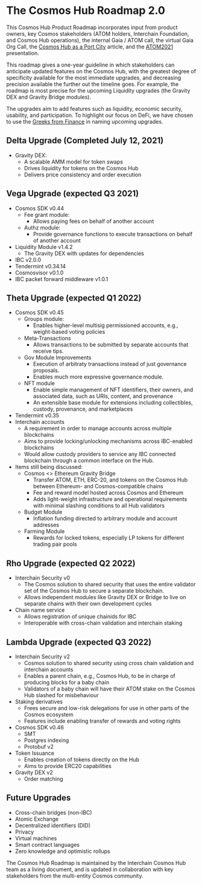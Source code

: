 # The Cosmos Hub Roadmap 2.0

This Cosmos Hub Product Roadmap incorporates input from product owners, key Cosmos stakeholders (ATOM holders, Interchain Foundation, and Cosmos Hub operations), the internal Gaia / ATOM call, the virtual Gaia Org Call, the [Cosmos Hub as a Port City](https://blog.cosmos.network/the-cosmos-hub-is-a-port-city-5b7f2d28debf) article, and the [ATOM2021](https://github.com/cosmosdevs/atom2021) presentation.

This roadmap gives a one-year guideline in which stakeholders can anticipate updated features on the Cosmos Hub, with the greatest degree of specificity available for the most immediate upgrades, and decreasing precision available the further out the timeline goes. For example, the roadmap is most precise for the upcoming Liquidity upgrades (the Gravity DEX and Gravity Bridge modules).

The upgrades aim to add features such as liquidity, economic security, usability, and participation. To highlight our focus on DeFi, we have chosen to use the [Greeks from Finance](https://en.wikipedia.org/wiki/Greeks_(finance)) in naming upcoming upgrades.

## Delta Upgrade (Completed July 12, 2021)

- Gravity DEX:
  - A scalable AMM model for token swaps
  - Drives liquidity for tokens on the Cosmos Hub
  - Delivers price consistency and order execution

## Vega Upgrade (expected Q3 2021)

 - Cosmos SDK v0.44
   - Fee grant module:
      - Allows paying fees on behalf of another account
   - Authz module:
      - Provide governance functions to execute transactions on behalf of another account
- Liquidity Module v1.4.2
  -  The Gravity DEX with updates for dependencies
 - IBC v2.0.0
 - Tendermint v0.34.14
 - Cosmosvisor v0.1.0
 - IBC packet forward middleware v1.0.1

## Theta Upgrade (expected Q1 2022)

- Cosmos SDK v0.45
  - Groups module:
    - Enables higher-level multisig permissioned accounts, e.g., weight-based voting policies
  - Meta-Transactions
    - Allows transactions to be submitted by separate accounts that receive tips.
  - Gov Module Improvements
    - Execution of arbitraty transactions instead of just governance proposals.
    - Enables much more expressive governance module.
  - NFT module
    - Enable simple management of NFT identifiers, their owners, and associated data, such as URIs, content, and provenance
    - An extensible base module for extensions including collectibles, custody, provenance, and marketplaces
- Tendermint v0.35
- Interchain accounts
  - A requirement in order to manage accounts across multiple blockchains
  - Aims to provide locking/unlocking mechanisms across IBC-enabled blockchains
  - Would allow custody providers to service any IBC connected blockchain through a common interface on the Hub.
- Items still being discussed:
  - Cosmos <> Ethereum Gravity Bridge
    - Transfer ATOM, ETH, ERC-20, and tokens on the Cosmos Hub between Ethereum- and Cosmos-compatible chains  
    - Fee and reward model hosted across Cosmos and Ethereum
    - Adds light-weight infrastructure and operational requirements with minimal slashing conditions to all Hub validators
  - Budget Module
    - Inflation funding directed to arbitrary module and account addresses
  - Farming Module
    - Rewards for locked tokens, especially LP tokens for different trading pair pools

## Rho Upgrade (expected Q2 2022)

- Interchain Security v0
  - The Cosmos solution to shared security that uses the entire validator set of the Cosmos Hub to secure a separate blockchain.
  - Allows independent modules like Gravity DEX or Bridge to live on separate chains with their own development cycles
- Chain name service
  - Allows registration of unique chainids for IBC
  - Interoperable with cross-chain validation and interchain staking

## Lambda Upgrade (expected Q3 2022)

- Interchain Security v2
  - Cosmos solution to shared security using cross chain validation and interchain accounts
  - Enables a parent chain, e.g., Cosmos Hub, to be in charge of producing blocks for a baby chain
  - Validators of a baby chain will have their ATOM stake on the Cosmos Hub slashed for misbehaviour
- Staking derivatives
  - Frees secure and low-risk delegations for use in other parts of the Cosmos ecosystem
  - Features include enabling transfer of rewards and voting rights
- Cosmos SDK v0.46
  - SMT
  - Postgres indexing
  - Protobuf v2
- Token Issuance
  - Enables creation of tokens directly on the Hub
  - Aims to provide ERC20 capabilities
- Gravity DEX v2
  - Order matching

## Future Upgrades

- Cross-chain bridges (non-IBC)
- Atomic Exchange
- Decentralized identifiers (DID)
- Privacy
- Virtual machines
- Smart contract languages
- Zero knowledge and optimistic rollups

The Cosmos Hub Roadmap is maintained by the Interchain Cosmos Hub team as a living document, and is updated in collaboration with key stakeholders from the multi-entity Cosmos community. 

